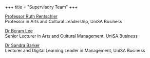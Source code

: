 +++
title = "Supervisory Team"
+++

[Professor Ruth Rentschler](https://people.unisa.edu.au/Ruth.Rentschler)
<br>Professor in Arts and Cultural Leadership, UniSA Business

[Dr Boram Lee](https://people.unisa.edu.au/Boram.Lee)
<br>Senior Lecturer in Arts and Cultural Management, UniSA Business

[Dr Sandra Barker](https://people.unisa.edu.au/sandra.barker)
<br>Lecturer and Digital Learning Leader in Management, UniSA Business
